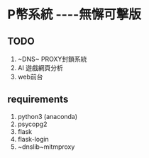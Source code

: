 # P幣系統 ----無懈可擊版
## TODO
1. ~DNS~ PROXY封鎖系統
2. AI 遊戲網頁分析
3. web前台
## requirements
1. python3 (anaconda)
2. psycopg2
3. flask
4. flask-login
5. ~dnslib~mitmproxy
